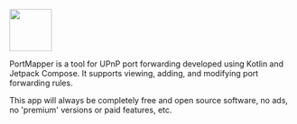 <a href="https://play.google.com/store/apps/details?id=com.shinjiindustrial.portmapper"><img src="https://play.google.com/intl/en_us/badges/images/generic/en_badge_web_generic.png" height="75"></a>

PortMapper is a tool for UPnP port forwarding developed using Kotlin and Jetpack Compose.  It supports viewing, adding, and modifying port forwarding rules.

This app will always be completely free and open source software, no ads, no 'premium' versions or paid features, etc.
